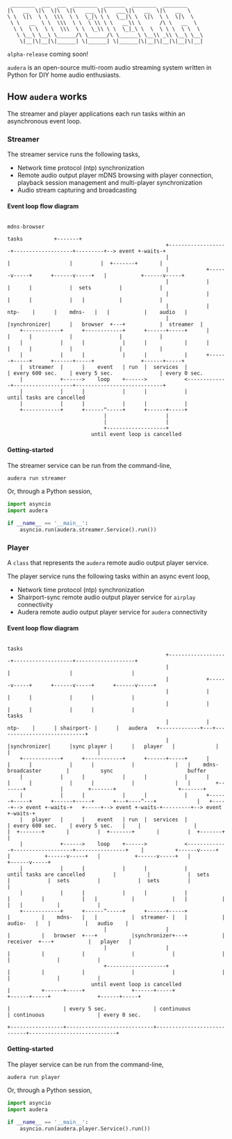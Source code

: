     ________  ___  ___  ________  _______  ________  ________     
    |\   __  \|\  \|\  \|\   ___ \|\   ___\|\   __  \|\   __  \    
    \ \  \|\  \ \  \\\  \ \  \_|\ \ \  \__|\ \  \|\  \ \  \|\  \   
     \ \   __  \ \  \\\  \ \  \ \\ \ \   __\\ \      /\ \   __  \  
      \ \  \ \  \ \  \\\  \ \  \_\\ \ \  \_|_\ \  \  \ \ \  \ \  \ 
       \ \__\ \__\ \______/\ \______/\ \______\ \__\\ _\\ \__\ \__\
        \|__|\|__|\|______| \|______| \|______|\|__|\|__|\|__|\|__|

`alpha-release` coming soon!

`audera` is an open-source multi-room audio streaming system written in Python for DIY home audio enthusiasts.

## How `audera` works
The streamer and player applications each run tasks within an asynchronous event loop.

### Streamer
The streamer service runs the following tasks,
- Network time protocol (ntp) synchronization
- Remote audio output player mDNS browsing with player connection, playback session management and multi-player synchronization
- Audio stream capturing and broadcasting

#### Event loop flow diagram
```
                                                                                                      mdns-browser              
                                                                                         tasks          +-------+                    
                                                   +-------------------+-------------------+---------+--> event +-waits-+            
                                                   |                   |                   |         |  +-------+       |            
                                                   |            +------v-----+      +------v-----+   |           +------v-----+      
                                                   |            |            |      |            |  sets         |            |      
                                                   |            |            |      |            |   |           |            |      
                                                   |            |    ntp-    |      |    mdns-   |   |           |    audio   |      
                                                   |            |synchronizer|      |   browser  +---+           |  streamer  |      
    +------------+      +------------+      +------+-----+      |            |      |            |               |            |      
    |            |      |            |      |            |      |            |      |            |               |            |      
    |            |      |            |      |            |      +------+-----+      +------+-----+               +------+-----+      
    |  streamer  |      |    event   | run  |  services  |             | every 600 sec.    | every 5 sec.               | every 0 sec.
    |            +------>    loop    +------>            <-------------+-------------------+----------------------------+            
    |            |      |            |      |            |                     until tasks are cancelled                           
    |            |      |            |      |            |                                                                         
    +------------+      +------^-----+      +------+-----+                                                                         
                               |                   |                                                                               
                               |                   |                                                                               
                               +-------------------+                                                                               
                           until event loop is cancelled                                                                           
```

#### Getting-started
The streamer service can be run from the command-line,

``` bash
audera run streamer
```

Or, through a Python session,

``` python
import asyncio
import audera

if __name__ == '__main__':
    asyncio.run(audera.streamer.Service().run())
```

### Player
A `class` that represents the `audera` remote audio output player service.

The player service runs the following tasks within an async event loop,
- Network time protocol (ntp) synchronization
- Shairport-sync remote audio output player service for `airplay` connectivity
- Audera remote audio output player service for `audera` connectivity

#### Event loop flow diagram
```
                                                                                         tasks                                                                                                                                
                                                   +-------------------+-------------------+-------------------+                                                                                                              
                                                   |                   |                   |                   |                                                                                                              
                                                   |            +------v-----+      +------v-----+      +------v-----+                                                                                                        
                                                   |            |            |      |            |      |            |                                                                                                        
                                                   |            |            |      |            |      |            |                                     tasks                                                              
                                                   |            |    ntp-    |      | shairport- |      |   audera   +-------------+---+----------------------------+                                                            
                                                   |            |synchronizer|      |sync player |      |   player   |             |   |                            |                                                            
    +------------+      +------------+      +------+-----+      |            |      |            |      |            |             |   |    mdns-broadcaster        |          sync                        buffer                 
    |            |      |            |      |            |      |            |      |            |      |            |             |   |        +-------+           |        +-------+                    +-------+                    
    |            |      |            |      |            |      +------+-----+      +------+-----+      +---+----^---+             |   +-----+--> event +-waits-+   +-----+--> event +-waits-+---------+--> event +-waits-+            
    |   player   |      |    event   | run  |  services  |             | every 600 sec.    | every 5 sec.   |    |                 |         |  +-------+       |         |  +-------+       |         |  +-------+       |            
    |            +------>    loop    +------>            <-------------+-------------------+----------------+    |          +------v-----+   |           +------v-----+   |           +------v-----+   |           +------v-----+      
    |            |      |            |      |            |                     until tasks are cancelled         |          |            |  sets         |            |  sets         |            |  sets         |            |      
    |            |      |            |      |            |                                                       |          |            |   |           |            |   |           |            |   |           |            |      
    +------------+      +------^-----+      +------+-----+                                                       |          |    mdns-   |   |           |  streamer- |   |           |   audio-   |   |           |   audio    |      
                               |                   |                                                             |          |   browser  +---+           |synchronizer+---+           |  receiver  +---+           |   player   |      
                               |                   |                                                             |          |            |               |            |               |            |               |            |      
                               +-------------------+                                                             |          |            |               |            |               |            |               |            |      
                           until event loop is cancelled                                                         |          +------+-----+               +------+-----+               +------+-----+               +------+-----+      
                                                                                                                 |                 | every 5 sec.               | continuous                 | continuous                 | every 0 sec.
                                                                                                                 +-----------------+----------------------------+----------------------------+----------------------------+                                                                                   
```

#### Getting-started
The player service can be run from the command-line,

``` bash
audera run player
```

Or, through a Python session,

``` python
import asyncio
import audera

if __name__ == '__main__':
    asyncio.run(audera.player.Service().run())
```